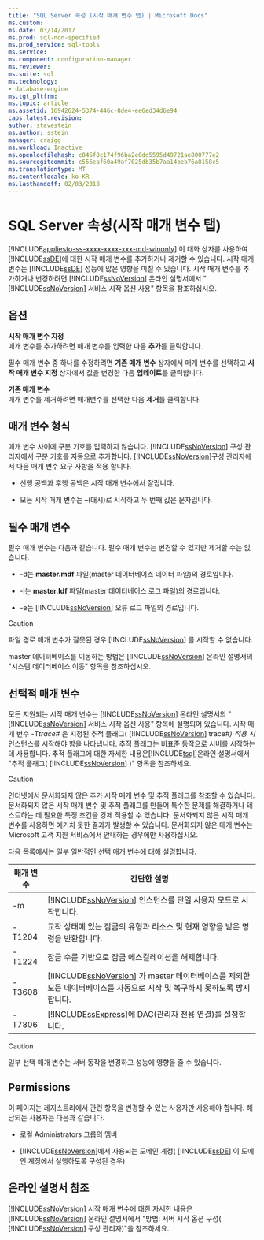 ```yaml
---
title: "SQL Server 속성 (시작 매개 변수 탭) | Microsoft Docs"
ms.custom: 
ms.date: 03/14/2017
ms.prod: sql-non-specified
ms.prod_service: sql-tools
ms.service: 
ms.component: configuration-manager
ms.reviewer: 
ms.suite: sql
ms.technology:
- database-engine
ms.tgt_pltfrm: 
ms.topic: article
ms.assetid: 16942624-5374-446c-8de4-ee6ed34d6e94
caps.latest.revision: 
author: stevestein
ms.author: sstein
manager: craigg
ms.workload: Inactive
ms.openlocfilehash: c845f8c174f96ba2e0dd5595d49721ae800777e2
ms.sourcegitcommit: c556eaf60a49af7025db35b7aa14beb76a8158c5
ms.translationtype: MT
ms.contentlocale: ko-KR
ms.lasthandoff: 02/03/2018
---
```

# <a name="sql-server-properties-startup-parameters-tab"></a>SQL Server 속성(시작 매개 변수 탭)
[!INCLUDE[appliesto-ss-xxxx-xxxx-xxx-md-winonly](../../includes/appliesto-ss-xxxx-xxxx-xxx-md-winonly.md)]
이 대화 상자를 사용하여 [!INCLUDE[ssDE](../../includes/ssde-md.md)]에 대한 시작 매개 변수를 추가하거나 제거할 수 있습니다. 시작 매개 변수는 [!INCLUDE[ssDE](../../includes/ssde-md.md)] 성능에 많은 영향을 미칠 수 있습니다. 시작 매개 변수를 추가하거나 변경하려면 [!INCLUDE[ssNoVersion](../../includes/ssnoversion-md.md)] 온라인 설명서에서 " [!INCLUDE[ssNoVersion](../../includes/ssnoversion-md.md)] 서비스 시작 옵션 사용" 항목을 참조하십시오.  
  
## <a name="options"></a>옵션  
 **시작 매개 변수 지정**  
 매개 변수를 추가하려면 매개 변수를 입력한 다음 **추가**를 클릭합니다.  
  
 필수 매개 변수 중 하나를 수정하려면 **기존 매개 변수** 상자에서 매개 변수를 선택하고 **시작 매개 변수 지정** 상자에서 값을 변경한 다음 **업데이트**를 클릭합니다.  
  
 **기존 매개 변수**  
 매개 변수를 제거하려면 매개변수를 선택한 다음 **제거**를 클릭합니다.  
  
## <a name="parameter-format"></a>매개 변수 형식  
 매개 변수 사이에 구분 기호를 입력하지 않습니다. [!INCLUDE[ssNoVersion](../../includes/ssnoversion-md.md)] 구성 관리자에서 구분 기호를 자동으로 추가합니다. [!INCLUDE[ssNoVersion](../../includes/ssnoversion-md.md)]구성 관리자에서 다음 매개 변수 요구 사항을 적용 합니다.  
  
-   선행 공백과 후행 공백은 시작 매개 변수에서 잘립니다.  
  
-   모든 시작 매개 변수는 –(대시)로 시작하고 두 번째 값은 문자입니다.  
  
## <a name="required-parameters"></a>필수 매개 변수  
 필수 매개 변수는 다음과 같습니다. 필수 매개 변수는 변경할 수 있지만 제거할 수는 없습니다.  
  
-   -d는 **master.mdf** 파일(master 데이터베이스 데이터 파일)의 경로입니다.  
  
-   -l는 **master.ldf** 파일(master 데이터베이스 로그 파일)의 경로입니다.  
  
-   -e는 [!INCLUDE[ssNoVersion](../../includes/ssnoversion-md.md)] 오류 로그 파일의 경로입니다.  
  
> [!CAUTION]  
>  파일 경로 매개 변수가 잘못된 경우 [!INCLUDE[ssNoVersion](../../includes/ssnoversion-md.md)] 를 시작할 수 없습니다.  
  
 master 데이터베이스를 이동하는 방법은 [!INCLUDE[ssNoVersion](../../includes/ssnoversion-md.md)] 온라인 설명서의 "시스템 데이터베이스 이동" 항목을 참조하십시오.  
  
## <a name="optional-parameters"></a>선택적 매개 변수  
 모든 지원되는 시작 매개 변수는 [!INCLUDE[ssNoVersion](../../includes/ssnoversion-md.md)] 온라인 설명서의 " [!INCLUDE[ssNoVersion](../../includes/ssnoversion-md.md)] 서비스 시작 옵션 사용" 항목에 설명되어 있습니다. 시작 매개 변수 -T*trace#* 은 지정된 추적 플래그( [!INCLUDE[ssNoVersion](../../includes/ssnoversion-md.md)] trace#*) 적용 시*인스턴스를 시작해야 함을 나타냅니다. 추적 플래그는 비표준 동작으로 서버를 시작하는 데 사용합니다. 추적 플래그에 대한 자세한 내용은[!INCLUDE[tsql](../../includes/tsql-md.md)]온라인 설명서에서 "추적 플래그( [!INCLUDE[ssNoVersion](../../includes/ssnoversion-md.md)] )" 항목을 참조하세요.  
  
> [!CAUTION]  
>  인터넷에서 문서화되지 않은 추가 시작 매개 변수 및 추적 플래그를 참조할 수 있습니다. 문서화되지 않은 시작 매개 변수 및 추적 플래그를 만들어 특수한 문제를 해결하거나 테스트하는 데 필요한 특정 조건을 강제 적용할 수 있습니다. 문서화되지 않은 시작 매개 변수를 사용하면 예기치 못한 결과가 발생할 수 있습니다. 문서화되지 않은 매개 변수는 Microsoft 고객 지원 서비스에서 안내하는 경우에만 사용하십시오.  
  
 다음 목록에서는 일부 일반적인 선택 매개 변수에 대해 설명합니다.  
  
|매개 변수|간단한 설명|  
|---------------|-----------------------|  
|-m|[!INCLUDE[ssNoVersion](../../includes/ssnoversion-md.md)] 인스턴스를 단일 사용자 모드로 시작합니다.|  
|-T1204|교착 상태에 있는 잠금의 유형과 리소스 및 현재 영향을 받은 명령을 반환합니다.|  
|-T1224|잠금 수를 기반으로 잠금 에스컬레이션을 해제합니다.|  
|-T3608|[!INCLUDE[ssNoVersion](../../includes/ssnoversion-md.md)] 가 master 데이터베이스를 제외한 모든 데이터베이스를 자동으로 시작 및 복구하지 못하도록 방지합니다.|  
|-T7806|[!INCLUDE[ssExpress](../../includes/ssexpress-md.md)]에 DAC(관리자 전용 연결)를 설정합니다.|  
  
> [!CAUTION]  
>  일부 선택 매개 변수는 서버 동작을 변경하고 성능에 영향을 줄 수 있습니다.  
  
## <a name="permissions"></a>Permissions  
 이 페이지는 레지스트리에서 관련 항목을 변경할 수 있는 사용자만 사용해야 합니다. 해당되는 사용자는 다음과 같습니다.  
  
-   로컬 Administrators 그룹의 멤버  
  
-   [!INCLUDE[ssNoVersion](../../includes/ssnoversion-md.md)]에서 사용되는 도메인 계정( [!INCLUDE[ssDE](../../includes/ssde-md.md)] 이 도메인 계정에서 실행하도록 구성된 경우)  
  
## <a name="books-online-references"></a>온라인 설명서 참조  
 [!INCLUDE[ssNoVersion](../../includes/ssnoversion-md.md)] 시작 매개 변수에 대한 자세한 내용은[!INCLUDE[ssNoVersion](../../includes/ssnoversion-md.md)] 온라인 설명서에서 "방법: 서버 시작 옵션 구성( [!INCLUDE[ssNoVersion](../../includes/ssnoversion-md.md)] 구성 관리자)"을 참조하세요.  
  
  
